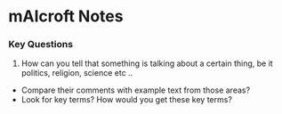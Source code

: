 # mAIcroft **Notes**

### Key Questions

1. How can you tell that something is talking about a certain thing, be it politics, religion, science etc ..
  * Compare their comments with example text from those areas?
  * Look for key terms? How would you get these key terms?
